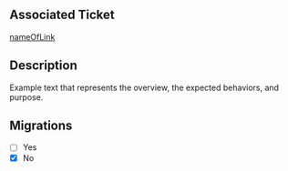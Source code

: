 ## Associated Ticket
[nameOfLink](url)

## Description 
Example text that represents the overview, the expected behaviors, and purpose.

## Migrations
- [ ] Yes
- [x] No